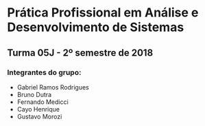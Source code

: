 # Prática Profissional em Análise e Desenvolvimento de Sistemas
## Turma 05J - 2º semestre de 2018

### Integrantes do grupo:

* Gabriel Ramos Rodrigues
* Bruno Dutra
* Fernando Medicci
* Cayo Henrique
* Gustavo Morozi

